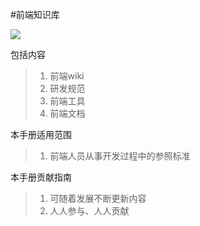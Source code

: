 #前端知识库  <p>![](http://7xl900.com1.z0.glb.clouddn.com/web.jpg)</p>

 包括内容

> 1. 前端wiki
> 2. 研发规范
> 3. 前端工具
> 4. 前端文档

 本手册适用范围

> 1. 前端人员从事开发过程中的参照标准

 本手册贡献指南

> 1. 可随着发展不断更新内容
> 2. 人人参与、人人贡献

